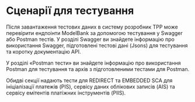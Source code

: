 # Сценарії для тестування

Після завантаження тестових даних в систему розробник TPP може перевірити ендпоінти ModelBank за допомогою тестування у Swagger або Postman тестів. У розділі Swagger ви знайдете інформацію про використання Swagger, підготовлені тестові дані (Jsons) для тестування та коротку документацію API.

У розділі «Postman тести» ви знайдете інформацію про використання Postman для тестування та архів з підготовленими тестами для Postman.

Обидві секції надають тести для REDIRECT та EMBEDDED SCA для ініціалізації платежів (PIS), сервісу даних облікових записів (AIS) та сервісу емітентів платіжних інструментів (PIIS).
